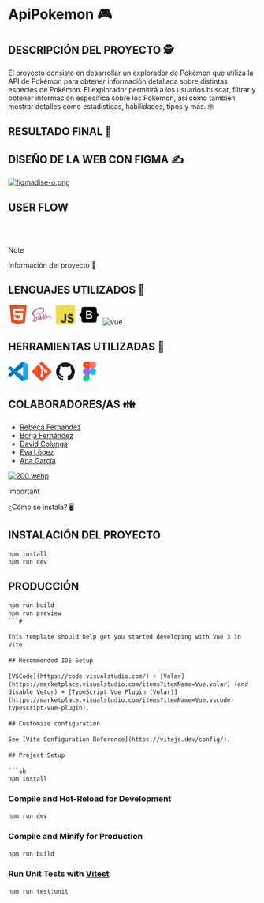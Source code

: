 # ApiPokemon  🎮

## DESCRIPCIÓN DEL PROYECTO 🕵️

El proyecto consiste en desarrollar un explorador de Pokémon que utiliza la API de Pokémon para obtener información detallada sobre distintas especies de Pokémon. El explorador permitirá a los usuarios buscar, filtrar y obtener información específica sobre los Pokémon, así como también mostrar detalles como estadísticas, habilidades, tipos y más. 🤓

## RESULTADO FINAL 🌟

## DISEÑO DE LA WEB CON FIGMA ✍️

[![figmadise-o.png](https://i.postimg.cc/7YkHqr5b/figmadise-o.png)](https://postimg.cc/Btm9CycG)




## USER FLOW
<div>
    <img src="">
</div>
<br>

>[!NOTE]
> Información del proyecto 🧾

## LENGUAJES UTILIZADOS :rocket:

<div>
    <img src="https://github.com/devicons/devicon/blob/master/icons/html5/html5-original.svg" title="HTML5" alt="HTML" width="40" height="40"/>&nbsp;
    <img src="https://github.com/devicons/devicon/blob/master/icons/sass/sass-original.svg" title="SASS" alt="SASS" width="40" height="40"/>&nbsp;
    <img src="https://github.com/devicons/devicon/blob/master/icons/javascript/javascript-original.svg" title="JS" alt="JS" width="40" height="40"/>&nbsp;
    <img src="https://github.com/devicons/devicon/blob/master/icons/bootstrap/bootstrap-plain.svg" title="Bootstrap" alt="Bootstrap" width="40" height="40"/>&nbsp;
    <img src="https://github.com/devicons/devicon/blob/master/icons/vue/vue-plain.svg" title="vue" alt="vue" width="40" height="40"/>&nbsp;
    
 </div>
   




## HERRAMIENTAS UTILIZADAS :hammer:
<div>
    <img src="https://github.com/devicons/devicon/blob/master/icons/vscode/vscode-original.svg" title="VSCODE" alt="VSCODE" width="40" height="40"/>&nbsp;
    <img src="https://github.com/devicons/devicon/blob/master/icons/git/git-original.svg"  title="GIT" alt="GIT" width="40" height="40"/>&nbsp;
    <img src="https://github.com/devicons/devicon/blob/master/icons/github/github-original.svg" title="JavaScript" alt="JavaScript" width="40" height="40"/>&nbsp;
    <img src="https://github.com/devicons/devicon/blob/master/icons/figma/figma-original.svg" title="figma" alt="figma" width="40" height="40"/>&nbsp;
</div>

## COLABORADORES/AS  :family:

- [Rebeca Férnandez](https://github.com/RebecaMFep)
- [Borja Fernández](https://github.com/BarmanDev)
- [David Colunga](https://github.com/Colunga-D)
- [Eva López](https://github.com/EvaMLopez)
- [Ana García](https://github.com/anagarlopez)
  
[![200.webp](https://i.postimg.cc/gkXTtxzZ/200.webp)](https://postimg.cc/Cz07zLfh)



>[!IMPORTANT]
> ¿Cómo se instala?  🖥️
>
## INSTALACIÓN DEL PROYECTO 
```
npm install
npm run dev
```

## PRODUCCIÓN 
```
npm run build
npm run preview
```# 

This template should help get you started developing with Vue 3 in Vite.

## Recommended IDE Setup

[VSCode](https://code.visualstudio.com/) + [Volar](https://marketplace.visualstudio.com/items?itemName=Vue.volar) (and disable Vetur) + [TypeScript Vue Plugin (Volar)](https://marketplace.visualstudio.com/items?itemName=Vue.vscode-typescript-vue-plugin).

## Customize configuration

See [Vite Configuration Reference](https://vitejs.dev/config/).

## Project Setup

```sh
npm install
```

### Compile and Hot-Reload for Development

```sh
npm run dev
```

### Compile and Minify for Production

```sh
npm run build
```

### Run Unit Tests with [Vitest](https://vitest.dev/)

```sh
npm run test:unit
```
